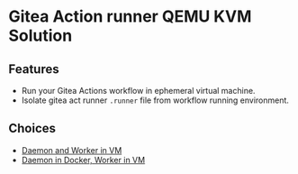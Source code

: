 # Gitea Action runner QEMU KVM Solution

## Features

- Run your Gitea Actions workflow in ephemeral virtual machine.
- Isolate gitea act runner `.runner` file from workflow running environment.

## Choices

- [Daemon and Worker in VM](./daemon-and-worker-in-vm.md)
- [Daemon in Docker, Worker in VM](./daemon-in-docker-worker-in-vm.md)
